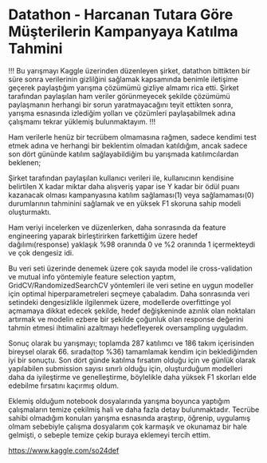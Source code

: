 # Datathon - Harcanan Tutara Göre Müşterilerin Kampanyaya Katılma Tahmini

!!!
  Bu yarışmayı Kaggle üzerinden düzenleyen şirket, datathon bittikten bir süre sonra verilerinin gizlilğini sağlamak kapsamında benimle iletişime geçerek paylaştığım yarışma çözümümü gizliye almamı rica etti. Şirket tarafından paylaşılan ham veriler görünmeyecek şekilde çözümümü paylaşmanın herhangi bir sorun yaratmayacağını teyit ettikten sonra, yarışma esnasında izlediğim yolları ve çözümleri paylaşabilmek adına çalışmamı tekrar yüklemiş bulunmaktayım.
!!!

  Ham verilerle henüz bir tecrübem olmamasına rağmen, sadece kendimi test etmek adına ve herhangi bir beklentim olmadan katıldığım, ancak sadece son dört gününde katılım sağlayabildiğim bu yarışmada katılımcılardan beklenen;
  
  Şirket tarafından paylaşılan kullanıcı verileri ile, kullanıcının kendisine belirtilen X kadar miktar daha alışveriş yapar ise Y kadar bir ödül puanı kazanacak olması kampanyasına katılım sağlaması(1) veya sağlamaması(0) durumlarının tahminini sağlamak ve en yüksek F1 skoruna sahip modeli oluşturmaktı.
  
  Ham veriyi incelerken ve düzenlerken, daha sonrasında da feature engineering yaparak birleştirirken farkettiğim üzere hedef dağılımı(response) yaklaşık %98 oranında 0 ve %2 oranında 1 içermekteydi ve çok dengesiz idi. 
  
  Bu veri seti üzerinde denemek üzere çok sayıda model ile cross-validation ve mutual info yöntemiyle feature selection yaptım, GridCV/RandomizedSearchCV yöntemleri ile veri setine en uygun modeller için optimal hiperparametreleri seçmeye çabaladım. Daha sonrasında veri setindeki dengesizlikle ilgilenmek üzere, modellerde overfittinge yol açmamaya dikkat edecek şekilde, hedef değişkeninde azınlık olan noktaları artırmak ve modelin ezbere bir şekilde çoğunluk olan response değerini tahmin etmesi ihtimalini azaltmayı hedefleyerek oversampling uyguladım. 
  
  Sonuç olarak bu yarışmayı; toplamda 287 katılımcı ve 186 takım içerisinden bireysel olarak 66. sırada(top %36) tamamlamak kendim için beklediğimden iyi bir sonuçtu. Son dört günde katılma fırsatım olduğu için ve günlük olarak yapılabilen submission sayısı sınırlı olduğu için, oluşturduğum modelleri daha da iyileştirme ve genelleştirme, böylelikle daha yüksek F1 skorları elde edebilme fırsatını kaçırmış oldum.
  
  Eklemiş olduğum notebook dosyalarında yarışma boyunca yaptığım çalışmaların temize çekilmiş hali ve daha fazla detay bulunmaktadır. Tecrübe sahibi olmadığım konuları yarışma esnasında araştırıp, öğrenip, uygulamış olmam sebebiyle çalışma dosyalarım çok karmaşık ve okunamaz bir hale gelmişti, o sebeple temize çekip buraya eklemeyi tercih ettim.



https://www.kaggle.com/so24def
